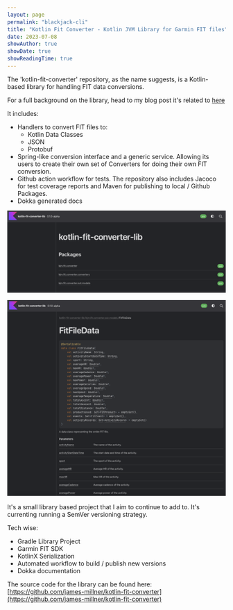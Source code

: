 ```yaml
---
layout: page
permalink: "blackjack-cli"
title: "Kotlin Fit Converter - Kotlin JVM Library for Garmin FIT files"
date: 2023-07-08
showAuthor: true
showDate: true
showReadingTime: true
---
```


The 'kotlin-fit-converter' repository, as the name suggests, is a Kotlin-based library for handling FIT data conversions. 

For a full background on the library, head to my blog post it's related to [here](/blog/2023/07/07/all-things-fit-%EF%B8%8F/)

It includes:

* Handlers to convert FIT files to:
  * Kotlin Data Classes
  * JSON
  * Protobuf
* Spring-like conversion interface and a generic service. Allowing its users to create their own set of Converters for doing their own FIT conversion.
* Github action workflow for tests. The repository also includes Jacoco for test coverage reports and Maven for publishing to local / Github Packages.
* Dokka generated docs

![Docs Home](dokka-docs-home.png "Dokka Home Page")

![Example](dokka-docs-dataclass.png "Example data class documentation")
 
It's a small library based project that I aim to continue to add to. It's currenting running a SemVer versioning strategy. 

Tech wise:

* Gradle Library Project
* Garmin FIT SDK 
* KotlinX Serialization
* Automated workflow to build / publish new versions
* Dokka documentation 

The source code for the library can be found here: [https://github.com/james-millner/kotlin-fit-converter](https://github.com/james-millner/kotlin-fit-converter)
